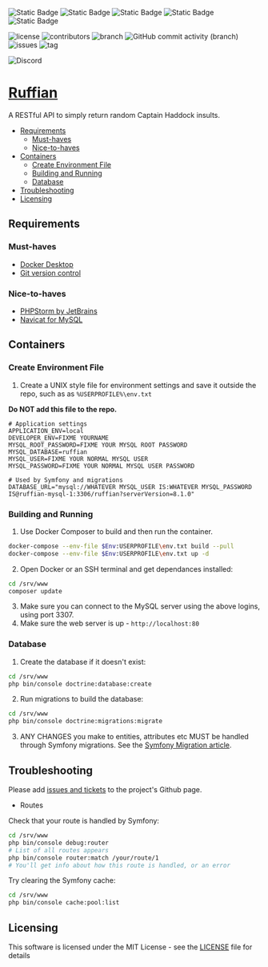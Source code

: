 ![Static Badge](https://img.shields.io/badge/PHP-8.2-blue)
![Static Badge](https://img.shields.io/badge/MySQL-8.1.0-blue)
![Static Badge](https://img.shields.io/badge/Apache-2.4.57-blue)
![Static Badge](https://img.shields.io/badge/Linux-debian_11_slim-blue)
![Static Badge](https://img.shields.io/badge/Symfony-6.3-blue)

![license](https://img.shields.io/github/license/kartano/ruffian)
![contributors](https://img.shields.io/github/contributors/kartano/ruffian)
![branch](https://img.shields.io/github/last-commit/kartano/ruffian/master)
![GitHub commit activity (branch)](https://img.shields.io/github/commit-activity/t/kartano/ruffian)
![issues](https://img.shields.io/github/issues/kartano/ruffian)
![tag](https://img.shields.io/github/v/tag/kartano/ruffian)

![Discord](https://img.shields.io/discord/1156682386340319332)

# [Ruffian](https://en.wikipedia.org/wiki/Captain_Haddock)

A RESTful API to simply return random Captain Haddock insults.

<!-- TOC -->
* [Requirements](#requirements)
    * [Must-haves](#must-haves)
    * [Nice-to-haves](#nice-to-haves)
* [Containers](#containers)
    * [Create Environment File](#create-environment-file)
    * [Building and Running](#building-and-running)
    * [Database](#database)
* [Troubleshooting](#troubleshooting)
* [Licensing](#licensing)
<!-- TOC -->

## Requirements

### Must-haves

* [Docker Desktop](https://www.docker.com/products/docker-desktop/)
* [Git version control](https://git-scm.com/downloads)

### Nice-to-haves

* [PHPStorm by JetBrains](https://www.jetbrains.com/phpstorm/)
* [Navicat for MySQL](https://navicat.com/en/products/navicat-for-mysql)

## Containers

### Create Environment File

1. Create a UNIX style file for environment settings and save it outside the repo, such as as `%USERPROFILE%\env.txt`

**Do NOT add this file to the repo.**

```
# Application settings
APPLICATION_ENV=local
DEVELOPER_ENV=FIXME YOURNAME
MYSQL_ROOT_PASSWORD=FIXME YOUR MYSQL ROOT PASSWORD
MYSQL_DATABASE=ruffian
MYSQL_USER=FIXME YOUR NORMAL MYSQL USER
MYSQL_PASSWORD=FIXME YOUR NORMAL MYSQL USER PASSWORD

# Used by Symfony and migrations
DATABASE_URL="mysql://WHATEVER MYSQL_USER IS:WHATEVER MYSQL_PASSWORD IS@ruffian-mysql-1:3306/ruffian?serverVersion=8.1.0"
```

### Building and Running

1. Use Docker Composer to build and then run the container.

```bash
docker-compose --env-file $Env:USERPROFILE\env.txt build --pull
docker-compose --env-file $Env:USERPROFILE\env.txt up -d 
```

2. Open Docker or an SSH terminal and get dependances installed:

```bash
cd /srv/www
composer update
```

3. Make sure you can connect to the MySQL server using the above logins, using port 3307.
4. Make sure the web server is up - `http://localhost:80`

### Database

1. Create the database if it doesn't exist:

```bash
cd /srv/www
php bin/console doctrine:database:create
```

2. Run migrations to build the database:

```bash
cd /srv/www
php bin/console doctrine:migrations:migrate
```

3. ANY CHANGES you make to entities, attributes etc MUST be handled through Symfony migrations.  See the [Symfony Migration article](https://symfony.com/doc/current/doctrine.html#migrations-adding-more-fields).

## Troubleshooting

Please add [issues and tickets](https://github.com/kartano/ruffian/issues) to the project's Github page.

* Routes

Check that your route is handled by Symfony:

```bash
cd /srv/www
php bin/console debug:router
# List of all routes appears
php bin/console router:match /your/route/1
# You'll get info about how this route is handled, or an error
```

Try clearing the Symfony cache:

```bash
cd /srv/www
php bin/console cache:pool:list
```

## Licensing

This software is licensed under the MIT License - see the [LICENSE](LICENSE.md) file for details
